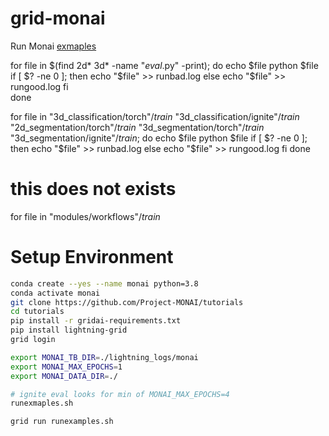 # grid-monai

Run Monai [exmaples](https://github.com/Project-MONAI/tutorials) 

for file in $(find 2d* 3d* -name "*eval*.py" -print); do
  echo $file
  python $file
  if [ $? -ne 0 ]; then
    echo "$file" >> runbad.log
  else
    echo "$file" >> rungood.log
  fi  
done

for file in "3d_classification/torch"/*train* "3d_classification/ignite"/*train* "2d_segmentation/torch"/*train* "3d_segmentation/torch"/*train* "3d_segmentation/ignite"/*train*; do
  echo $file
  python $file
  if [ $? -ne 0 ]; then
    echo "$file" >> runbad.log
  else
    echo "$file" >> rungood.log
  fi
done

# this does not exists
for file in "modules/workflows"/*train*

# Setup Environment

```bash
conda create --yes --name monai python=3.8
conda activate monai
git clone https://github.com/Project-MONAI/tutorials
cd tutorials
pip install -r gridai-requirements.txt
pip install lightning-grid
grid login
```

```bash
export MONAI_TB_DIR=./lightning_logs/monai
export MONAI_MAX_EPOCHS=1
export MONAI_DATA_DIR=./

# ignite eval looks for min of MONAI_MAX_EPOCHS=4
runexmaples.sh
```

```bash
grid run runexamples.sh
```
